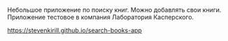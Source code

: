 Небольшое приложение по поиску книг. Можно добавлять свои книги.
Приложение тестовое в компания Лаборатория Касперского.

https://stevenkirill.github.io/search-books-app
